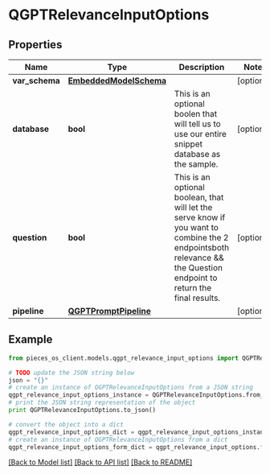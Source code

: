 # QGPTRelevanceInputOptions


## Properties

Name | Type | Description | Notes
------------ | ------------- | ------------- | -------------
**var_schema** | [**EmbeddedModelSchema**](EmbeddedModelSchema) |  | [optional] 
**database** | **bool** | This is an optional boolen that will tell us to use our entire snippet database as the sample. | [optional] 
**question** | **bool** | This is an optional boolean, that will let the serve know if you want to combine the 2 endpointsboth relevance &amp;&amp; the Question endpoint to return the final results. | [optional] 
**pipeline** | [**QGPTPromptPipeline**](QGPTPromptPipeline) |  | [optional] 

## Example

```python
from pieces_os_client.models.qgpt_relevance_input_options import QGPTRelevanceInputOptions

# TODO update the JSON string below
json = "{}"
# create an instance of QGPTRelevanceInputOptions from a JSON string
qgpt_relevance_input_options_instance = QGPTRelevanceInputOptions.from_json(json)
# print the JSON string representation of the object
print QGPTRelevanceInputOptions.to_json()

# convert the object into a dict
qgpt_relevance_input_options_dict = qgpt_relevance_input_options_instance.to_dict()
# create an instance of QGPTRelevanceInputOptions from a dict
qgpt_relevance_input_options_form_dict = qgpt_relevance_input_options.from_dict(qgpt_relevance_input_options_dict)
```
[[Back to Model list]](../README#documentation-for-models) [[Back to API list]](../README#documentation-for-api-endpoints) [[Back to README]](../README)


